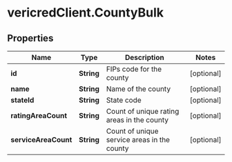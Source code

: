 # vericredClient.CountyBulk

## Properties
Name | Type | Description | Notes
------------ | ------------- | ------------- | -------------
**id** | **String** | FIPs code for the county | [optional] 
**name** | **String** | Name of the county | [optional] 
**stateId** | **String** | State code | [optional] 
**ratingAreaCount** | **String** | Count of unique rating areas in the county | [optional] 
**serviceAreaCount** | **String** | Count of unique service areas in the county | [optional] 


